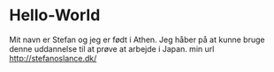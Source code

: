 # Hello-World
Mit navn er Stefan og jeg er født i Athen. Jeg håber på at kunne bruge denne uddannelse til at prøve at arbejde i Japan.
min url http://stefanoslance.dk/
